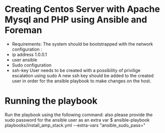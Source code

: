 # Creating Centos Server with Apache Mysql and PHP using Ansible and Foreman
- Requirements:
The system should be bootstrapped with the network configuration :
- ip address 1.0.0.1
- user ansible
- Sudo configuration
- ssh-key
User needs to be created with a possibility of privilige escalation using sudo
A new ssh key should be added to the created user in order for the ansible playbook to make changes on the host. 

# Running the playbook
Run the playbook using the following command: also please provide the sudo password for the ansible user as an extra var 
$ ansible-playbook  playbooks/install_amp_stack.yml --extra-vars "ansible_sudo_pass=<YourPassword>"
